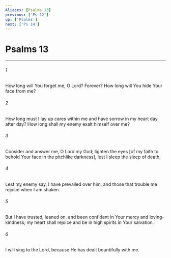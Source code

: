 ```yaml
---
Aliases: [Psalms 13]
previous: ['Ps 12']
up: ['Psalms']
next: ['Ps 14']
---
```

# Psalms 13

***














###### 1 






How long will You forget me, O Lord? Forever? How long will You hide Your face from me? 













###### 2 






How long must I lay up cares within me and have sorrow in my heart day after day? How long shall my enemy exalt himself over me? 













###### 3 






Consider and answer me, O Lord my God; lighten the eyes [of my faith to behold Your face in the pitchlike darkness], lest I sleep the sleep of death, 













###### 4 






Lest my enemy say, I have prevailed over him, and those that trouble me rejoice when I am shaken. 













###### 5 






But I have trusted, leaned on, and been confident in Your mercy and loving-kindness; my heart shall rejoice and be in high spirits in Your salvation. 













###### 6 






I will sing to the Lord, because He has dealt bountifully with me.
